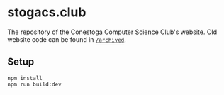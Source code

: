 # stogacs.club

The repository of the Conestoga Computer Science Club's website. Old
website code can be found in [`/archived`](./archived).

## Setup

    npm install
    npm run build:dev
